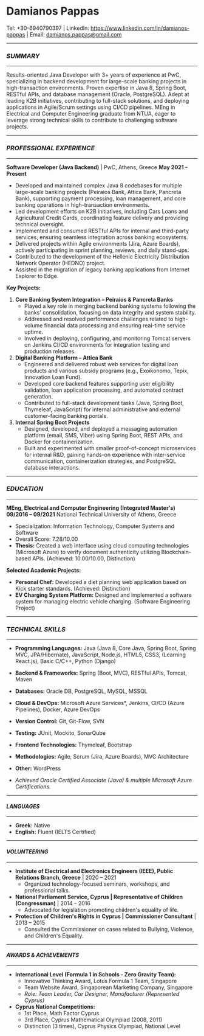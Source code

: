 # Damianos Pappas
Tel: +30-6940790397 | LinkedIn: https://www.linkedin.com/in/damianos-pappas | Email: damianos.pappas@gmail.com
________________________________________

### *SUMMARY*
________________________________________
Results-oriented Java Developer with 3+ years of experience at PwC, specializing in backend development for large-scale banking projects in high-transaction environments. Proven expertise in Java 8, Spring Boot, RESTful APIs, and database management (Oracle, PostgreSQL). Adept at leading K2B initiatives, contributing to full-stack solutions, and deploying applications in Agile/Scrum settings using CI/CD pipelines. MEng in Electrical and Computer Engineering graduate from NTUA, eager to leverage strong technical skills to contribute to challenging software projects.

________________________________________
### *PROFESSIONAL EXPERIENCE*
________________________________________

**Software Developer (Java Backend)** | PwC, Athens, Greece                               **May 2021 – Present**

*   Developed and maintained complex Java 8 codebases for multiple large-scale banking projects (Peiraios Bank, Attica Bank, Pancreta Bank), supporting payment processing, loan management, and core banking operations in high-transaction environments.
*   Led development efforts on K2B initiatives, including Cars Loans and Agricultural Credit Cards, coordinating feature delivery and providing technical oversight.
*   Implemented and consumed RESTful APIs for internal and third-party services, ensuring seamless integration across banking ecosystems.
*   Delivered projects within Agile environments (Jira, Azure Boards), actively participating in sprint planning, reviews, and daily stand-ups.
*   Contributed to the development of the Hellenic Electricity Distribution Network Operator (HEDNO) project.
*   Assisted in the migration of legacy banking applications from Internet Explorer to Edge.

**Key Projects:**

1.  **Core Banking System Integration – Peiraios & Pancreta Banks**
    *   Played a key role in merging backend banking systems following the banks' consolidation, focusing on data integrity and system stability.
    *   Addressed and resolved performance challenges related to high-volume financial data processing and ensuring real-time service uptime.
    *   Involved in deploying, configuring, and monitoring Tomcat servers on Jenkins CI/CD environments for integration testing and production releases.
2.  **Digital Banking Platform – Attica Bank**
    *   Engineered and delivered robust web services for digital loan products and various subsidy programs (e.g., Exoikonomo, Tepix, Innovation Loan Fund).
    *   Developed core backend features supporting user eligibility validation, loan application processing, and automated contract generation.
    *   Contributed to full-stack development tasks (Java, Spring Boot, Thymeleaf, JavaScript) for internal administrative and external customer-facing banking portals.
3.  **Internal Spring Boot Projects**
    *   Designed, developed, and deployed a messaging automation platform (email, SMS, Viber) using Spring Boot, REST APIs, and Docker for containerization.
    *   Built and experimented with smaller proof-of-concept microservices for internal R&D, gaining hands-on experience with inter-service communication, containerization strategies, and PostgreSQL database interactions.

________________________________________
### *EDUCATION*
________________________________________

**MEng, Electrical and Computer Engineering (Integrated Master's)**                       **09/2016 – 09/2021**
National Technical University of Athens, Greece
*   Specialization: Information Technology, Computer Systems and Software
*   Overall Score: 7.28/10.00
*   **Thesis:** Created a web interface using cloud computing technologies (Microsoft Azure) to verify document authenticity utilizing Blockchain-based APIs. (Achieved: 10.00/10.00, Distinction)

**Selected Academic Projects:**
*   **Personal Chef:** Developed a diet planning web application based on Kick starter standards. (Achieved: Distinction)
*   **EV Charging System Platform:** Designed and implemented a software system for managing electric vehicle charging. (Software Engineering Project)

________________________________________
### *TECHNICAL SKILLS*
________________________________________

*   **Programming Languages:** Java (Java 8, Core Java, Spring Boot, Spring MVC, JPA/Hibernate), JavaScript, Node.js, HTML5, CSS3, (Learning React.js), Basic C/C++, Python (Django)
*   **Backend & Frameworks:** Spring (Boot, MVC), RESTful APIs, Tomcat, Maven
*   **Databases:** Oracle DB, PostgreSQL, MySQL, MSSQL
*   **Cloud & DevOps:** Microsoft Azure Services*, Jenkins, CI/CD (Azure Pipelines), Docker, Azure DevOps
*   **Version Control:** Git, Git-Flow, SVN
*   **Testing:** JUnit, Mockito, SonarQube
*   **Frontend Technologies:** Thymeleaf, Bootstrap
*   **Methodologies:** Agile, Scrum (Jira, Azure Boards), MVC Architecture
*   **Other:** WordPress

*   *Achieved Oracle Certified Associate (Java) & multiple Microsoft Azure Certifications.*

________________________________________
#### *LANGUAGES*
________________________________________
*   **Greek:** Native
*   **English:** Fluent (IELTS Certified)

________________________________________
#### *VOLUNTEERING*
________________________________________
*   **Institute of Electrical and Electronics Engineers (IEEE), Public Relations Branch, Greece** | 2020 – 2021
    *   Organized technology-focused seminars, workshops, and professional talks.
*   **National Parliament Service, Cyprus | Representative of Children (Congressman)** | 2014 – 2016
    *   Advocated for legislation promoting children's equality of life.
*   **Protection of Children's Rights in Cyprus | Commissioner Consultant** | 2013 – 2015
    *   Consulted the Commissioner on cases related to Bullying, Violence, and Children's Equality.

________________________________________
#### *AWARDS & ACHIEVEMENTS*
________________________________________
*   **International Level (Formula 1 in Schools - Zero Gravity Team):**
    *   Innovative Thinking Award, Lotus Formula 1 Team, Singapore
    *   Team Website Award, Singaporean Marketing Company, Singapore
    *   *Role: Team Leader, Car Designer, Manufacturer (Represented Cyprus)*
*   **Cyprus National Competitions:**
    *   1st Place, Math Factor Cyprus
    *   3rd Place, Cyprus Mathematical Olympiad (2008, 2011)
    *   Distinction (3 times), Cyprus Physics Olympiad, National Level